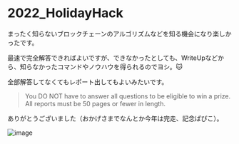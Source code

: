 # 2022_HolidayHack

まったく知らないブロックチェーンのアルゴリズムなどを知る機会になり楽しかったです。

最速で完全解答できればよいですが、できなかったとしても、WriteUpなどから、知らなかったコマンドやノウハウを得られるのでヨシ。🐱

全部解答してなくてもレポート出してもよいみたいです。

>You DO NOT have to answer all questions to be eligible to win a prize. All reports must be 50 pages or fewer in length.

ありがとうございました（おかげさまでなんとか今年は完走、記念ぱぴこ）。


![image](https://user-images.githubusercontent.com/6504854/210521073-37809525-8505-4299-9560-1717c0b3ac5f.png)
